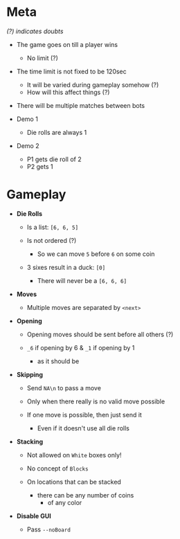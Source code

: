 
# Meta

_(?) indicates doubts_

* The game goes on till a player wins
    - No limit (?)

* The time limit is not fixed to be 120sec
    - It will be varied during gameplay somehow (?)
    - How will this affect things (?)

* There will be multiple matches between bots

* Demo 1
    - Die rolls are always 1

* Demo 2
    - P1 gets die roll of 2
    - P2 gets 1

# Gameplay

<!-- * There should be _some AI_ involved -->

* **Die Rolls**
    - Is a list: `[6, 6, 5]`

    - Is not ordered (?)
        + So we can move `5` before `6` on some coin

    - 3 sixes result in a duck: `[0]`
        + There will never be a `[6, 6, 6]`

* **Moves**
    
    - Multiple moves are separated by `<next>`

* **Opening**

    - Opening moves should be sent before all others (?)

    - `_6` if opening by 6 & `_1` if opening by 1
        + as it should be

* **Skipping**
    - Send `NA\n` to pass a move

    - Only when there really is no valid move possible

    - If one move is possible, then just send it 
        + Even if it doesn't use all die rolls

* **Stacking**
    - Not allowed on `White` boxes only!

    - No concept of `Blocks`

    - On locations that can be stacked 
        + there can be any number of coins
            * of any color

* **Disable GUI**
    - Pass `--noBoard`



